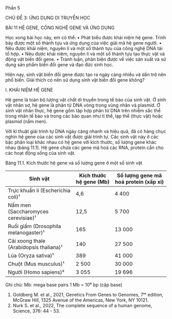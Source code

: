 Phần 5

CHỦ ĐỀ 3: ỨNG DỤNG DI TRUYỀN HỌC

BÀI 11 HỆ GENE, CÔNG NGHỆ GENE VÀ ỨNG DỤNG

Học xong bài học này, em có thể:
• Phát biểu được khái niệm hệ gene. Trình bày được một số thành tựu và ứng dụng của việc giải mã hệ gene người.
• Nêu được khái niệm, nguyên lí và một số thành tựu của công nghệ DNA tái tổ hợp.
• Nêu được khái niệm, nguyên lí và một số thành tựu tạo thực vật và động vật biến đổi gene.
• Tranh luận, phân biện được về việc sản xuất và sử dụng sản phẩm biến đổi gene và đạo đức sinh học.

Hiện nay, sinh vật biến đổi gene được tạo ra ngày càng nhiều và dần trở nên phổ biến. Giải thích có nên sử dụng sinh vật biến đổi gene không?

I. KHÁI NIỆM HỆ GENE

Hệ gene là toàn bộ lượng vật chất di truyền trong tế bào của sinh vật. Ở sinh vật nhân sơ, hệ gene là phân tử DNA vòng trong vùng nhân và plasmid. Ở sinh vật nhân thực, hệ gene gồm tập hợp phân tử DNA trên nhiễm sắc thể trong nhân tế bào và trong các bào quan như ti thể, lạp thể (thực vật) hoặc plasmid (nấm men).

Với kĩ thuật giải trình tự DNA ngày càng nhanh và hiệu quả, đã có hàng chục nghìn hệ gene của các sinh vật được giải trình tự. Các sinh vật này ở các bậc phân loại khác nhau có hệ gene với kích thước, số lượng gene khác nhau (bảng 11.1). Hệ gene chứa các gene mã hoá các RNA, protein cần cho các hoạt động sống của sinh vật.

Bảng 11.1. Kích thước hệ gene và số lượng gene ở một số sinh vật

| Sinh vật | Kích thước hệ gene (Mb) | Số lượng gene mã hoá protein (xấp xỉ) |
|---------------------------|---------------------------|----------------------------------------|
| Trực khuẩn li (Escherichia coli)¹ | 4,6 | 4 400 |
| Nấm men (Saccharomyces cerevisiae)¹ | 12,5 | 5 700 |
| Ruồi giấm (Drosophila melanogaster)¹ | 165 | 13 000 |
| Cải xoong thale (Arabidopsis thaliana)¹ | 140 | 27 500 |
| Lúa (Oryza sativa)¹ | 389 | 41 000 |
| Chuột (Mus musculus)¹ | 2 500 | 30 000 |
| Người (Homo sapiens)² | 3 055 | 19 696 |

Ghi chú: Mb: mega base pairs       1 Mb = 10⁶ bp (cặp base)

1. Goldberg M. et al., 2021, Genetics From Genes to Genomes, 7ᵗʰ edition, McGraw Hill, 1325 Avenue of the Americas, New York, NY 10121.
2. Nurk S. et al., 2022, The complete sequence of a human genome, Science, 376: 44 - 53.